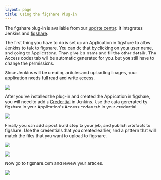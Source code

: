 ```yaml
---
layout: page
title: Using the figshare Plug-in
---
```


<p>
	The figshare plug-in is available from our
	<a href="http://biouno.org/jenkins-update-site.html">update center</a>.
	It integrates Jenkins and <a href="http://figshare.com">figshare</a>.
</p>

<p>
	The first thing you have to do is set up an Application in figshare to
	allow Jenkins to talk to figshare. You can do that by clicking on your user
	name, and going to Applications. Then give it a name and fill the other details. 
	The Access codes tab will be automatic generated for you, but you still have
	to change the permissions.
</p>

<p>
	Since Jenkins will be creating articles and uploading images, your application
	needs full read and write access.
</p>

<p class="center">
	<a href="{{ site.baseurl }}assets/img/tutorials/using-the-figshare-plugin/screenshot_figshare_001.png"> <img src="{{ site.baseurl }}assets/img/tutorials/using-the-figshare-plugin/screenshot_figshare_001.png">
	</a>
</p>

<p>
	After you've installed the plug-in and created the Application in figshare, you
	will need to add a <a href="https://wiki.jenkins.io/display/JENKINS/Credentials+Plugin">Credential</a>
	in Jenkins. Use the data generated by figshare in your Application's Access codes tab
	in your credential.
</p>

<p class="center">
	<a href="{{ site.baseurl }}assets/img/tutorials/using-the-figshare-plugin/screenshot_figshare_002.png"> <img src="{{ site.baseurl }}assets/img/tutorials/using-the-figshare-plugin/screenshot_figshare_002.png">
	</a>
</p>

<p>
	Finally you can add a post build step to your job, and publish artefacts to
	figshare. Use the credentials that you created earlier, and a pattern that
	will match the files that you want to upload to figshare.
</p>

<p class="center">
	<a href="{{ site.baseurl }}assets/img/tutorials/using-the-figshare-plugin/screenshot_figshare_003.png"> <img src="{{ site.baseurl }}assets/img/tutorials/using-the-figshare-plugin/screenshot_figshare_003.png">
	</a>
</p>

<p class="center">
	<a href="{{ site.baseurl }}assets/img/tutorials/using-the-figshare-plugin/screenshot_figshare_004.png"> <img src="{{ site.baseurl }}assets/img/tutorials/using-the-figshare-plugin/screenshot_figshare_004.png">
	</a>
</p>

<p>Now go to figshare.com and review your articles.</p>

<p class="center">
	<a href="{{ site.baseurl }}assets/img/tutorials/using-the-figshare-plugin/screenshot_figshare_005.png"> <img src="{{ site.baseurl }}assets/img/tutorials/using-the-figshare-plugin/screenshot_figshare_005.png">
	</a>
</p>

